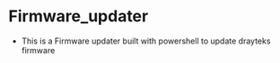 # Firmware_updater

- This is a Firmware updater built with powershell to update drayteks firmware 
